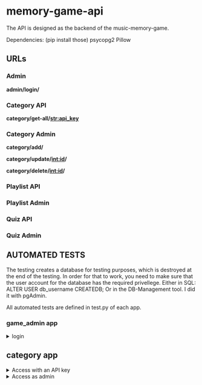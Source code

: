 # memory-game-api
The API is designed as the backend of the music-memory-game.

Dependencies: (pip install those)
psycopg2
Pillow

## URLs

### Admin

**admin/login/**

### Category API

**category/get-all/<str:api_key>**

### Category Admin

**category/add/**

**category/update/<int:id>/**

**category/delete/<int:id>/**

### Playlist API

### Playlist Admin

### Quiz API

### Quiz Admin







## AUTOMATED TESTS
The testing creates a database for testing purposes, which is destroyed at the end of the testing.
In order for that to work, you need to make sure that the user account for the database has the 
required privellege. Either in SQL: ALTER USER db_username CREATEDB;
Or in the DB-Management tool. I did it with pgAdmin.

All automated tests are defined in test.py of each app.

### game_admin app

<details><summary>login</summary>

| View class      | URL pattern | Tested case     |
| :---        |    :----:   |          ---: |
| **UserLoginView** | **admin/login/** | login with valid credentials |
| | | login with invalid credentials |

</details>

## category app

<details><summary>Access with an API key</summary>

| View class      | URL pattern | Tested case     |
| :---        |    :----:   |         :--- |
| CategoryGetAllView | get-all/<str:api_key> | get data with a valid api-key |
| | | get data with an invalid api-key |

</details>

<details><summary>Access as admin</summary>

| View class      | URL pattern | Tested case     |
| :---        |    :----:   |         :--- |
| | | |

</details>